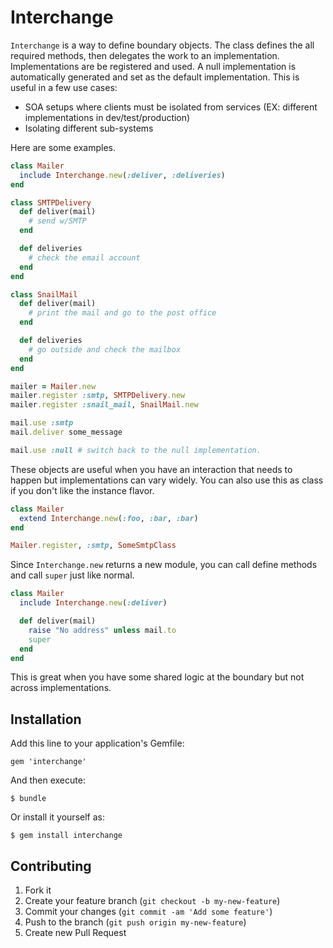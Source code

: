 # Interchange

`Interchange` is a way to define boundary objects. The class
defines the all required methods, then delegates the work to an
implementation. Implementations are be registered and used. A null
implementation is automatically generated and set as the
default implementation. This is useful in a few use cases:

* SOA setups where clients must be isolated from services (EX:
  different implementations in dev/test/production)
* Isolating different sub-systems

Here are some examples.

```ruby
class Mailer
  include Interchange.new(:deliver, :deliveries)
end

class SMTPDelivery
  def deliver(mail)
    # send w/SMTP
  end

  def deliveries
    # check the email account
  end
end

class SnailMail
  def deliver(mail)
    # print the mail and go to the post office
  end

  def deliveries
    # go outside and check the mailbox
  end
end

mailer = Mailer.new
mailer.register :smtp, SMTPDelivery.new
mailer.register :snail_mail, SnailMail.new

mail.use :smtp
mail.deliver some_message

mail.use :null # switch back to the null implementation.
```

These objects are useful when you have an interaction that needs
to happen but implementations can vary widely. You can also use this
as class if you don't like the instance flavor.

```ruby
class Mailer
  extend Interchange.new(:foo, :bar, :bar)
end

Mailer.register, :smtp, SomeSmtpClass
```

Since `Interchange.new` returns a new module, you can call define
methods and call `super` just like normal.

```ruby
class Mailer
  include Interchange.new(:deliver)

  def deliver(mail)
    raise "No address" unless mail.to
    super
  end
end
```

This is great when you have some shared logic at the boundary but not
across implementations.

## Installation

Add this line to your application's Gemfile:

    gem 'interchange'

And then execute:

    $ bundle

Or install it yourself as:

    $ gem install interchange


## Contributing

1. Fork it
2. Create your feature branch (`git checkout -b my-new-feature`)
3. Commit your changes (`git commit -am 'Add some feature'`)
4. Push to the branch (`git push origin my-new-feature`)
5. Create new Pull Request
